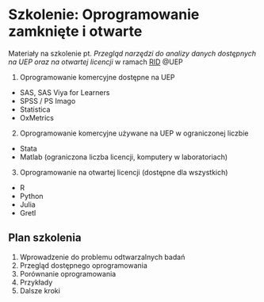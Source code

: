 # Szkolenie: Oprogramowanie zamknięte i otwarte

Materiały na szkolenie pt. *Przegląd narzędzi do analizy danych dostępnych na UEP oraz na otwartej licencji* w ramach [RID](https://ue.poznan.pl/pl/badania-naukowe-uep,c458/ekonomia-w-obliczu-nowej-gospodarki,c12736/) @UEP


1. Oprogramowanie komercyjne dostępne na UEP
  + SAS, SAS Viya for Learners
  + SPSS / PS Imago
  + Statistica
  + OxMetrics

  
2. Oprogramowanie komercyjne używane na UEP w ograniczonej liczbie
  + Stata 
  + Matlab (ograniczona liczba licencji, komputery w laboratoriach)
  
3. Oprogramowanie na otwartej licencji (dostępne dla wszystkich)
  + R
  + Python
  + Julia
  + Gretl


## Plan szkolenia

1. Wprowadzenie do problemu odtwarzalnych badań
2. Przegląd dostępnego oprogramowania
3. Porównanie oprogramowania
4. Przykłady 
5. Dalsze kroki
  
